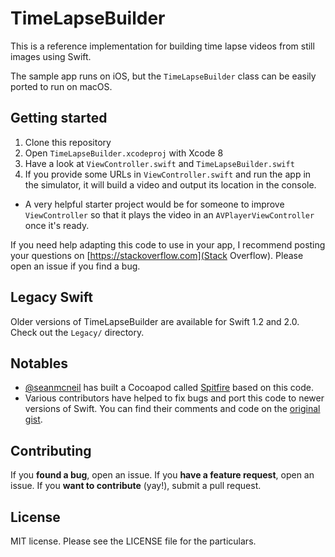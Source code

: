 # TimeLapseBuilder

This is a reference implementation for building time lapse videos from still images using Swift.

The sample app runs on iOS, but the `TimeLapseBuilder` class can be easily ported to run on macOS.

## Getting started

 1. Clone this repository
 1. Open `TimeLapseBuilder.xcodeproj` with Xcode 8
 1. Have a look at `ViewController.swift` and `TimeLapseBuilder.swift`
 1. If you provide some URLs in `ViewController.swift` and run the app in the simulator, it will build a video and output its location in the console.
  - A very helpful starter project would be for someone to improve `ViewController` so that it plays the video in an `AVPlayerViewController` once it's ready.

If you need help adapting this code to use in your app, I recommend posting your questions on [https://stackoverflow.com](Stack Overflow). Please open an issue if you find a bug.

## Legacy Swift

Older versions of TimeLapseBuilder are available for Swift 1.2 and 2.0. Check out the `Legacy/` directory.

## Notables

 - [@seanmcneil](https://github.com/seanmcneil) has built a Cocoapod called [Spitfire](https://cocoapods.org/pods/Spitfire) based on this code.
 - Various contributors have helped to fix bugs and port this code to newer versions of Swift. You can find their comments and code on the [original gist](https://gist.github.com/acj/6ae90aa1ebb8cad6b47b).

## Contributing

If you **found a bug**, open an issue.
If you **have a feature request**, open an issue.
If you **want to contribute** (yay!), submit a pull request.

## License

MIT license. Please see the LICENSE file for the particulars.
